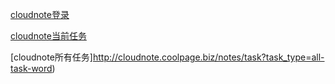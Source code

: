 
[cloudnote登录](http://cloudnote.coolpage.biz/notes/login)


[cloudnote当前任务](http://cloudnote.coolpage.biz/notes/task)

[cloudnote所有任务]http://cloudnote.coolpage.biz/notes/task?task_type=all-task-word)